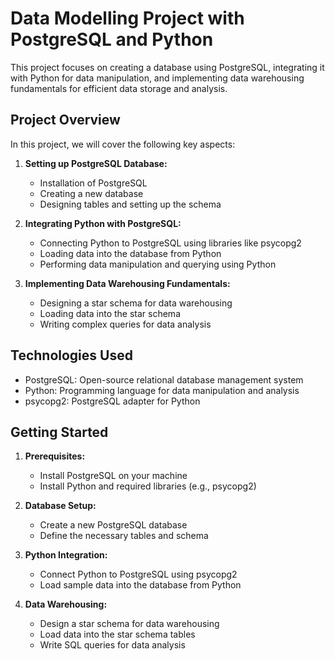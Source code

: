 # Data Modelling Project with PostgreSQL and Python

This project focuses on creating a database using PostgreSQL, integrating it with Python for data manipulation, and implementing data warehousing fundamentals for efficient data storage and analysis.

## Project Overview

In this project, we will cover the following key aspects:

1. **Setting up PostgreSQL Database:**
   - Installation of PostgreSQL
   - Creating a new database
   - Designing tables and setting up the schema

2. **Integrating Python with PostgreSQL:**
   - Connecting Python to PostgreSQL using libraries like psycopg2
   - Loading data into the database from Python
   - Performing data manipulation and querying using Python

3. **Implementing Data Warehousing Fundamentals:**
   - Designing a star schema for data warehousing
   - Loading data into the star schema
   - Writing complex queries for data analysis

## Technologies Used

- PostgreSQL: Open-source relational database management system
- Python: Programming language for data manipulation and analysis
- psycopg2: PostgreSQL adapter for Python

## Getting Started

1. **Prerequisites:**
   - Install PostgreSQL on your machine
   - Install Python and required libraries (e.g., psycopg2)

2. **Database Setup:**
   - Create a new PostgreSQL database
   - Define the necessary tables and schema

3. **Python Integration:**
   - Connect Python to PostgreSQL using psycopg2
   - Load sample data into the database from Python

4. **Data Warehousing:**
   - Design a star schema for data warehousing
   - Load data into the star schema tables
   - Write SQL queries for data analysis


